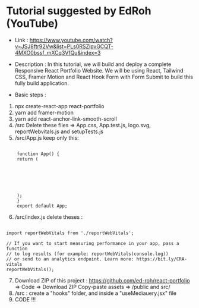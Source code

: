 # Tutorial suggested by EdRoh (YouTube)

- Link : https://www.youtube.com/watch?v=JSJ8ftr92Vw&list=PLs0RSZipvGCQT-4MXO0bssf_mXCq3VfQu&index=3

- Description : In this tutorial, we will build and deploy a complete Responsive React Portfolio Website. We will be using React, Tailwind CSS, Framer Motion and React Hook Form with Form Submit to build this fully build application.

- Basic steps :

1.  npx create-react-app react-portfolio
2.  yarn add framer-motion
3.  yarn add react-anchor-link-smooth-scroll
4.  /src Delete these files => App.css, App.test.js, logo.svg, reportWebvitals.js and setupTests.js
5.  /src/App.js keep only this:
<pre><code>
    function App() {
    return (
    <div className="App">

        </div>

    );
    }
    export default App; 
</code></pre>

6.  /src/index.js delete theses :
<pre><code>
import reportWebVitals from './reportWebVitals';

// If you want to start measuring performance in your app, pass a function
// to log results (for example: reportWebVitals(console.log))
// or send to an analytics endpoint. Learn more: https://bit.ly/CRA-vitals
reportWebVitals();
</code></pre>

7. Download ZIP of this project : https://github.com/ed-roh/react-portfolio => Code => Download ZIP
   Copy-paste assets => /public and src/
8. /src : create a "hooks" folder, and inside a "useMediauery.jsx" file
9. CODE !!!
